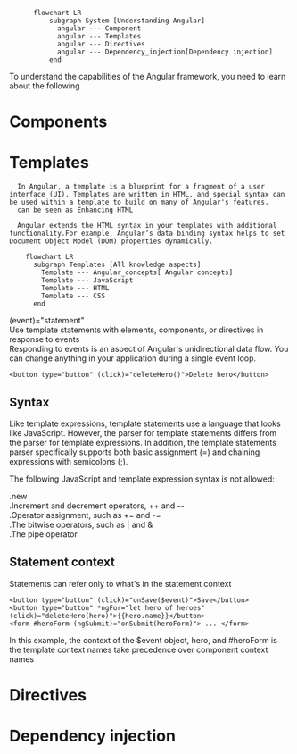 
      
```mermaid
      flowchart LR 
          subgraph System [Understanding Angular]
            angular --- Component
            angular --- Templates
            angular --- Directives
            angular --- Dependency_injection[Dependency injection]
          end
``` 
  
  To understand the capabilities of the Angular framework, you need to learn about the following

  # Components
  # Templates
  
      In Angular, a template is a blueprint for a fragment of a user interface (UI). Templates are written in HTML, and special syntax can be used within a template to build on many of Angular's features.
      can be seen as Enhancing HTML

      Angular extends the HTML syntax in your templates with additional functionality.For example, Angular’s data binding syntax helps to set Document Object Model (DOM) properties dynamically.
      
      
```mermaid
    flowchart LR 
      subgraph Templates [All knowledge aspects]
        Template --- Angular_concepts[ Angular concepts]
        Template --- JavaScript
        Template --- HTML
        Template --- CSS
      end
```
   (event)="statement"<br>
   Use template statements with elements, components, or directives in response to events<br>
   Responding to events is an aspect of Angular's unidirectional data flow. You can change anything in your application during a single event loop.<br>
```
<button type="button" (click)="deleteHero()">Delete hero</button>
```
  ## Syntax
  Like template expressions, template statements use a language that looks like JavaScript. However, the parser for template statements differs from the parser for template expressions. In addition, the template statements parser specifically supports both basic assignment (=) and chaining expressions with semicolons (;).

The following JavaScript and template expression syntax is not allowed:

.new<br>
.Increment and decrement operators, ++ and --<br>
.Operator assignment, such as += and -=<br>
.The bitwise operators, such as | and &<br>
.The pipe operator<br>
 ## Statement context
 Statements can refer only to what's in the statement context <br>
```
<button type="button" (click)="onSave($event)">Save</button>
<button type="button" *ngFor="let hero of heroes" (click)="deleteHero(hero)">{{hero.name}}</button>
<form #heroForm (ngSubmit)="onSubmit(heroForm)"> ... </form>
```
In this example, the context of the $event object, hero, and #heroForm is the template context names take precedence over component context names
  # Directives
  # Dependency injection

